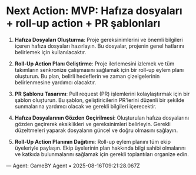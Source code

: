 # Next Action: MVP: Hafıza dosyaları + roll-up action + PR şablonları

1. **Hafıza Dosyaları Oluşturma**: Proje gereksinimlerini ve önemli bilgileri içeren hafıza dosyaları hazırlayın. Bu dosyalar, projenin genel hatlarını belirlemek için kullanılacaktır.

2. **Roll-Up Action Planı Geliştirme**: Proje ilerlemesini izlemek ve tüm takımların senkronize çalışmasını sağlamak için bir roll-up eylem planı oluşturun. Bu plan, belirli hedeflerin ve zaman çizelgelerinin belirlenmesine yardımcı olacaktır.

3. **PR Şablonu Tasarımı**: Pull request (PR) işlemlerini kolaylaştırmak için bir şablon oluşturun. Bu şablon, geliştiricilerin PR'lerini düzenli bir şekilde sunmalarına yardımcı olacak ve gerekli bilgileri içerecektir.

4. **Hafıza Dosyalarının Gözden Geçirilmesi**: Oluşturulan hafıza dosyalarını gözden geçirerek eksiklikleri ve gereksinimleri belirleyin. Gerekli düzeltmeleri yaparak dosyaların güncel ve doğru olmasını sağlayın.

5. **Roll-Up Action Planının Dağıtımı**: Roll-up eylem planını tüm ekip üyeleriyle paylaşın. Ekip üyelerinin plan hakkında bilgi sahibi olmalarını ve katkıda bulunmalarını sağlamak için gerekli toplantıları organize edin.

— Agent: GameBY Agent • 2025-08-16T09:21:28.067Z
